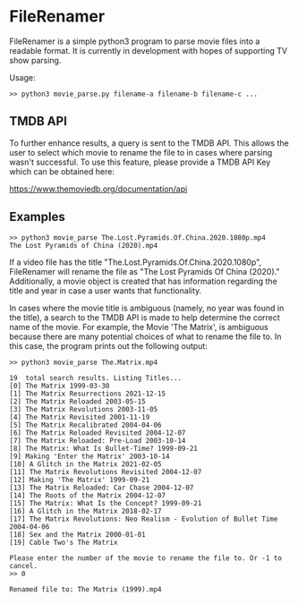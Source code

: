 # FileRenamer

FileRenamer is a simple python3 program to parse movie files into a readable format. It is currently in development with hopes of supporting TV show parsing.

Usage: 

```
>> python3 movie_parse.py filename-a filename-b filename-c ...
```
## TMDB API
To further enhance results, a query is sent to the TMDB API. This allows the user to select which movie to rename the file to in cases where parsing wasn't successful. To use this feature, please provide a TMDB API Key which can be obtained here:

https://www.themoviedb.org/documentation/api

## Examples

```
>> python3 movie_parse The.Lost.Pyramids.Of.China.2020.1080p.mp4
The Lost Pyramids of China (2020).mp4

```
If a video file has the title "The.Lost.Pyramids.Of.China.2020.1080p", FileRenamer will rename the file as "The Lost Pyramids Of China (2020)." Additionally, a movie object is created that has information regarding the title and year in case a user wants that functionality.

In cases where the movie title is ambiguous (namely, no year was found in the title), a search to the TMDB API is made to help determine the correct name of the movie. For example, the Movie 'The Matrix', is ambiguous because there are many potential choices of what to rename the file to. In this case, the program prints out the following output:

```
>> python3 movie_parse The.Matrix.mp4 

19  total search results. Listing Titles...
[0] The Matrix 1999-03-30
[1] The Matrix Resurrections 2021-12-15
[2] The Matrix Reloaded 2003-05-15
[3] The Matrix Revolutions 2003-11-05
[4] The Matrix Revisited 2001-11-19
[5] The Matrix Recalibrated 2004-04-06
[6] The Matrix Reloaded Revisited 2004-12-07
[7] The Matrix Reloaded: Pre-Load 2003-10-14
[8] The Matrix: What Is Bullet-Time? 1999-09-21
[9] Making 'Enter the Matrix' 2003-10-14
[10] A Glitch in the Matrix 2021-02-05
[11] The Matrix Revolutions Revisited 2004-12-07
[12] Making 'The Matrix' 1999-09-21
[13] The Matrix Reloaded: Car Chase 2004-12-07
[14] The Roots of the Matrix 2004-12-07
[15] The Matrix: What Is the Concept? 1999-09-21
[16] A Glitch in the Matrix 2018-02-17
[17] The Matrix Revolutions: Neo Realism - Evolution of Bullet Time 2004-04-06
[18] Sex and the Matrix 2000-01-01
[19] Cable Two's The Matrix 

Please enter the number of the movie to rename the file to. Or -1 to cancel.
>> 0

Renamed file to: The Matrix (1999).mp4
```
